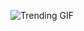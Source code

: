 ![Trending GIF](https://media2.giphy.com/media/v1.Y2lkPThiYjIxNzcybnhpbmwxMTRpdHp5N3BoM2NsaTNnZjZ0dXluejdvamZicnc5bzIyOCZlcD12MV9naWZzX3NlYXJjaCZjdD1n/2jMtpIi8mhE8ctiMtK/giphy.gif)
